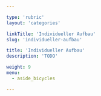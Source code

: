 ```yaml
---

type: 'rubric'
layout: 'categories'

linkTitle: 'Individueller Aufbau'
slug: 'individueller-aufbau'

title: 'Individueller Aufbau'
description: 'TODO'

weight: 9
menu:
  - aside_bicycles

---
```

